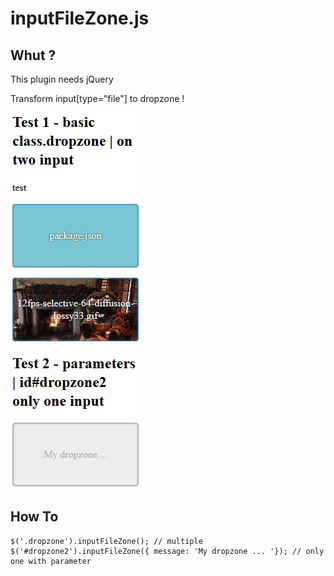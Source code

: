 inputFileZone.js
===

Whut ?
---

This plugin needs jQuery

Transform input[type="file"] to dropzone !

![inputFileZone.js](https://github.com/aZerato/inputFileZone.js/blob/master/demo.png?raw=true)

How To
---

```
$('.dropzone').inputFileZone(); // multiple
$('#dropzone2').inputFileZone({ message: 'My dropzone ... '}); // only one with parameter